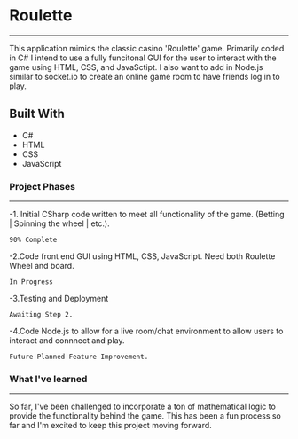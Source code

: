 # Roulette
---
This application mimics the classic casino 'Roulette' game. Primarily coded in C# I intend to use a fully funcitonal GUI for the user to interact with the game using HTML, CSS, and JavaSctipt. I also want to add in Node.js similar to socket.io to create an online game room to have friends log in to play.

## Built With
- C#
- HTML
- CSS 
- JavaScript

### Project Phases
---
-1. Initial CSharp code written to meet all functionality of the game. (Betting | Spinning the wheel | etc.).

    90% Complete

-2.Code front end GUI using HTML, CSS, JavaScript. Need both Roulette Wheel and board.

    In Progress

-3.Testing and Deployment
  
    Awaiting Step 2.
    
-4.Code Node.js to allow for a live room/chat environment to allow users to interact and connnect and play.

    Future Planned Feature Improvement.
    
### What I've learned
---
So far, I've been challenged to incorporate a ton of mathematical logic to provide the functionality behind the game. This has been a fun process so far and I'm excited to keep this project moving forward.
